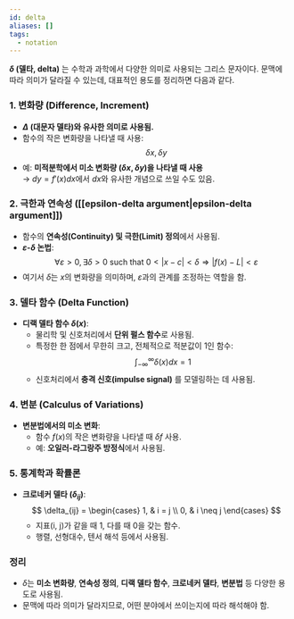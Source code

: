 ```yaml
---
id: delta
aliases: []
tags:
  - notation
---
```


**$\delta$ (델타, delta)** 는 수학과 과학에서 다양한 의미로 사용되는 그리스 문자이다. 문맥에 따라 의미가 달라질 수 있는데, 대표적인 용도를 정리하면 다음과 같다.

### 1. **변화량 (Difference, Increment)**
   - **$\Delta$ (대문자 델타)와 유사한 의미로 사용됨.**
   - 함수의 작은 변화량을 나타낼 때 사용:
     $$
     \delta x, \delta y
     $$
   - 예: **미적분학에서 미소 변화량 ($\delta x, \delta y$)을 나타낼 때 사용**  
     → $dy = f'(x) dx$에서 $dx$와 유사한 개념으로 쓰일 수도 있음.

### 2. **극한과 연속성 ([[epsilon-delta argument|epsilon-delta argument]])**
   - 함수의 **연속성(Continuity) 및 극한(Limit) 정의**에서 사용됨.
   - **$\varepsilon$-$\delta$ 논법**:
     $$
     \forall \varepsilon > 0, \exists \delta > 0 \text{ such that } 0 < |x - c| < \delta \Rightarrow |f(x) - L| < \varepsilon
     $$
   - 여기서 $\delta$는 $x$의 변화량을 의미하며, $\varepsilon$과의 관계를 조정하는 역할을 함.

### 3. **델타 함수 (Delta Function)**
   - **디랙 델타 함수 $\delta(x)$**:
     - 물리학 및 신호처리에서 **단위 펄스 함수**로 사용됨.
     - 특정한 한 점에서 무한히 크고, 전체적으로 적분값이 1인 함수:
       $$
       \int_{-\infty}^{\infty} \delta(x) dx = 1
       $$
     - 신호처리에서 **충격 신호(impulse signal)** 를 모델링하는 데 사용됨.

### 4. **변분 (Calculus of Variations)**
   - **변분법에서의 미소 변화**:
     - 함수 $f(x)$의 작은 변화량을 나타낼 때 $\delta f$ 사용.
     - 예: **오일러-라그랑주 방정식**에서 사용됨.

### 5. **통계학과 확률론**
   - **크로네커 델타 ($\delta_{ij}$)**:
     $$
     \delta_{ij} =
     \begin{cases}
     1, & i = j \\
     0, & i \neq j
     \end{cases}
     $$
     - 지표(i, j)가 같을 때 1, 다를 때 0을 갖는 함수.
     - 행렬, 선형대수, 텐서 해석 등에서 사용됨.

### 정리
- $\delta$는 **미소 변화량**, **연속성 정의**, **디랙 델타 함수**, **크로네커 델타**, **변분법** 등 다양한 용도로 사용됨.
- 문맥에 따라 의미가 달라지므로, 어떤 분야에서 쓰이는지에 따라 해석해야 함.
